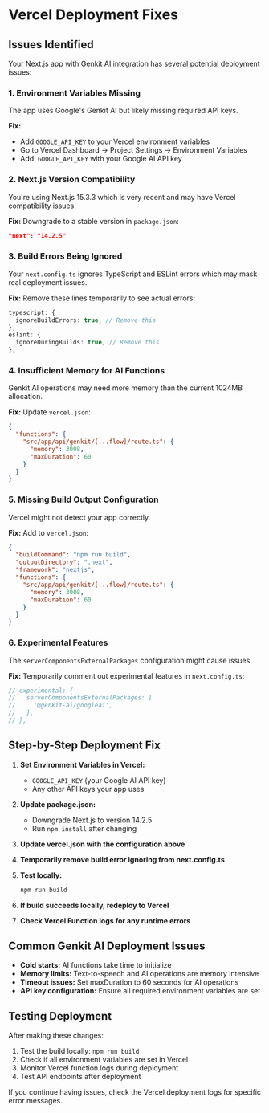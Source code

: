 # Vercel Deployment Fixes

## Issues Identified

Your Next.js app with Genkit AI integration has several potential deployment issues:

### 1. **Environment Variables Missing**
The app uses Google's Genkit AI but likely missing required API keys.

**Fix:**
- Add `GOOGLE_API_KEY` to your Vercel environment variables
- Go to Vercel Dashboard → Project Settings → Environment Variables
- Add: `GOOGLE_API_KEY` with your Google AI API key

### 2. **Next.js Version Compatibility**
You're using Next.js 15.3.3 which is very recent and may have Vercel compatibility issues.

**Fix:** Downgrade to a stable version in `package.json`:
```json
"next": "14.2.5"
```

### 3. **Build Errors Being Ignored**
Your `next.config.ts` ignores TypeScript and ESLint errors which may mask real deployment issues.

**Fix:** Remove these lines temporarily to see actual errors:
```typescript
typescript: {
  ignoreBuildErrors: true, // Remove this
},
eslint: {
  ignoreDuringBuilds: true, // Remove this
},
```

### 4. **Insufficient Memory for AI Functions**
Genkit AI operations may need more memory than the current 1024MB allocation.

**Fix:** Update `vercel.json`:
```json
{
  "functions": {
    "src/app/api/genkit/[...flow]/route.ts": {
      "memory": 3008,
      "maxDuration": 60
    }
  }
}
```

### 5. **Missing Build Output Configuration**
Vercel might not detect your app correctly.

**Fix:** Add to `vercel.json`:
```json
{
  "buildCommand": "npm run build",
  "outputDirectory": ".next",
  "framework": "nextjs",
  "functions": {
    "src/app/api/genkit/[...flow]/route.ts": {
      "memory": 3008,
      "maxDuration": 60
    }
  }
}
```

### 6. **Experimental Features**
The `serverComponentsExternalPackages` configuration might cause issues.

**Fix:** Temporarily comment out experimental features in `next.config.ts`:
```typescript
// experimental: {
//   serverComponentsExternalPackages: [
//     '@genkit-ai/googleai',
//   ],
// },
```

## Step-by-Step Deployment Fix

1. **Set Environment Variables in Vercel:**
   - `GOOGLE_API_KEY` (your Google AI API key)
   - Any other API keys your app uses

2. **Update package.json:**
   - Downgrade Next.js to version 14.2.5
   - Run `npm install` after changing

3. **Update vercel.json with the configuration above**

4. **Temporarily remove build error ignoring from next.config.ts**

5. **Test locally:**
   ```bash
   npm run build
   ```

6. **If build succeeds locally, redeploy to Vercel**

7. **Check Vercel Function logs for any runtime errors**

## Common Genkit AI Deployment Issues

- **Cold starts:** AI functions take time to initialize
- **Memory limits:** Text-to-speech and AI operations are memory intensive  
- **Timeout issues:** Set maxDuration to 60 seconds for AI operations
- **API key configuration:** Ensure all required environment variables are set

## Testing Deployment

After making these changes:
1. Test the build locally: `npm run build`
2. Check if all environment variables are set in Vercel
3. Monitor Vercel function logs during deployment
4. Test API endpoints after deployment

If you continue having issues, check the Vercel deployment logs for specific error messages.